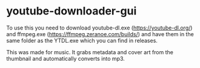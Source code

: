 # youtube-downloader-gui

To use this you need to download youtube-dl.exe (https://youtube-dl.org/) and ffmpeg.exe (https://ffmpeg.zeranoe.com/builds/) and have them in the same folder as the YTDL.exe which you can find in releases.

This was made for music. It grabs metadata and cover art from the thumbnail and automatically converts into mp3.
